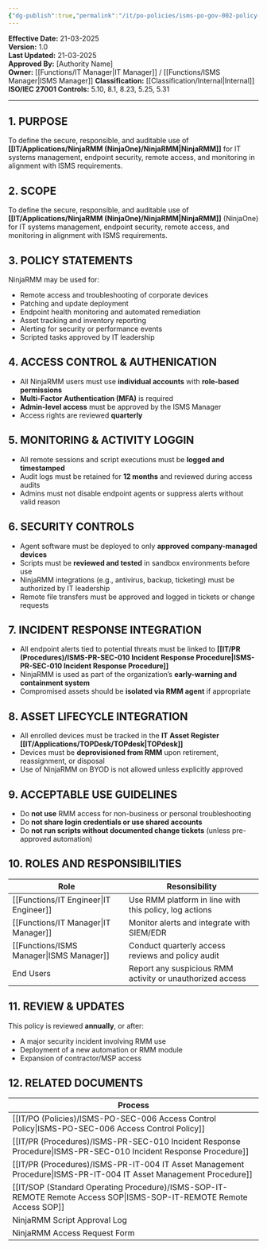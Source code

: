 ```yaml
---
{"dg-publish":true,"permalink":"/it/po-policies/isms-po-gov-002-policy-statement-use-of-ninja-rmm-ninja-one/","tags":["statement","RMM","NinjaOne","NinjaRMM"],"noteIcon":"default"}
---
```


 **Effective Date:** 21-03-2025  
**Version:** 1.0  
**Last Updated:** 21-03-2025  
**Approved By:** [Authority Name]  
**Owner:** [[Functions/IT Manager\|IT Manager]] / [[Functions/ISMS Manager\|ISMS Manager]]
**Classification:** [[Classification/Internal\|Internal]]
**ISO/IEC 27001 Controls:** 5.10, 8.1, 8.23, 5.25, 5.31

---
## **1. PURPOSE**  
To define the secure, responsible, and auditable use of **[[IT/Applications/NinjaRMM (NinjaOne)/NinjaRMM\|NinjaRMM]]** for IT systems management, endpoint security, remote access, and monitoring in alignment with ISMS requirements.
## **2. SCOPE**
To define the secure, responsible, and auditable use of **[[IT/Applications/NinjaRMM (NinjaOne)/NinjaRMM\|NinjaRMM]]** (NinjaOne) for IT systems management, endpoint security, remote access, and monitoring in alignment with ISMS requirements.
 
 ## **3. POLICY STATEMENTS** 
 NinjaRMM may be used for:
- Remote access and troubleshooting of corporate devices
- Patching and update deployment
- Endpoint health monitoring and automated remediation
- Asset tracking and inventory reporting
- Alerting for security or performance events
- Scripted tasks approved by IT leadership
## **4. ACCESS CONTROL & AUTHENICATION**
- All NinjaRMM users must use **individual accounts** with **role-based permissions**
- **Multi-Factor Authentication (MFA)** is required
- **Admin-level access** must be approved by the ISMS Manager
- Access rights are reviewed **quarterly**
## **5. MONITORING & ACTIVITY LOGGIN**  
- All remote sessions and script executions must be **logged and timestamped**
- Audit logs must be retained for **12 months** and reviewed during access audits
- Admins must not disable endpoint agents or suppress alerts without valid reason
## **6. SECURITY CONTROLS**  
- Agent software must be deployed to only **approved company-managed devices**
- Scripts must be **reviewed and tested** in sandbox environments before use
- NinjaRMM integrations (e.g., antivirus, backup, ticketing) must be authorized by IT leadership
- Remote file transfers must be approved and logged in tickets or change requests
## **7. INCIDENT RESPONSE INTEGRATION**  
- All endpoint alerts tied to potential threats must be linked to **[[IT/PR (Procedures)/ISMS-PR-SEC-010 Incident Response Procedure\|ISMS-PR-SEC-010 Incident Response Procedure]]**
- NinjaRMM is used as part of the organization’s **early-warning and containment system**
- Compromised assets should be **isolated via RMM agent** if appropriate
## **8. ASSET LIFECYCLE INTEGRATION**
- All enrolled devices must be tracked in the **IT Asset Register [[IT/Applications/TOPDesk/TOPdesk\|TOPdesk]]** 
- Devices must be **deprovisioned from RMM** upon retirement, reassignment, or disposal
- Use of NinjaRMM on BYOD is not allowed unless explicitly approved
## **9. ACCEPTABLE USE GUIDELINES**
- Do **not use** RMM access for non-business or personal troubleshooting
- Do **not share login credentials or use shared accounts**
- Do **not run scripts without documented change tickets** (unless pre-approved automation)
## **10. ROLES AND RESPONSIBILITIES**

| Role             | Resonsibility                                             |
| ---------------- | --------------------------------------------------------- |
| [[Functions/IT Engineer\|IT Engineer]]  | Use RMM platform in line with this policy, log actions    |
| [[Functions/IT Manager\|IT Manager]]   | Monitor alerts and integrate with SIEM/EDR                |
| [[Functions/ISMS Manager\|ISMS Manager]] | Conduct quarterly access reviews and policy audit         |
| End Users        | Report any suspicious RMM activity or unauthorized access |
## **11. REVIEW & UPDATES**
This policy is reviewed **annually**, or after:
- A major security incident involving RMM use
- Deployment of a new automation or RMM module
- Expansion of contractor/MSP access
## **12. RELATED DOCUMENTS**

| Process                                          |
| ------------------------------------------------ |
| [[IT/PO (Policies)/ISMS-PO-SEC-006 Access Control Policy\|ISMS-PO-SEC-006 Access Control Policy]]        |
| [[IT/PR (Procedures)/ISMS-PR-SEC-010 Incident Response Procedure\|ISMS-PR-SEC-010 Incident Response Procedure]]  |
| [[IT/PR (Procedures)/ISMS-PR-IT-004 IT Asset Management Procedure\|ISMS-PR-IT-004 IT Asset Management Procedure]] |
| [[IT/SOP (Standard Operating Procedure)/ISMS-SOP-IT-REMOTE Remote Access SOP\|ISMS-SOP-IT-REMOTE Remote Access SOP]]         |
| NinjaRMM Script Approval Log                     |
| NinjaRMM Access Request Form                     |




